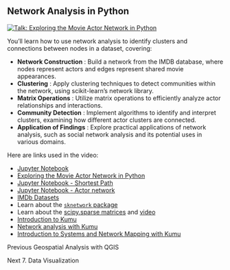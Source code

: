 ## Network Analysis in Python

[![Talk: Exploring the Movie Actor Network in
Python](https://i.ytimg.com/vi_webp/uPL3VuRqOy4/sddefault.webp)](https://youtu.be/uPL3VuRqOy4)

You’ll learn how to use network analysis to identify clusters and connections
between nodes in a dataset, covering:

  * **Network Construction** : Build a network from the IMDB database, where nodes represent actors and edges represent shared movie appearances.
  * **Clustering** : Apply clustering techniques to detect communities within the network, using scikit-learn’s network library.
  * **Matrix Operations** : Utilize matrix operations to efficiently analyze actor relationships and interactions.
  * **Community Detection** : Implement algorithms to identify and interpret clusters, examining how different actor clusters are connected.
  * **Application of Findings** : Explore practical applications of network analysis, such as social network analysis and its potential uses in various domains.

Here are links used in the video:

  * [Jupyter Notebook](https://colab.research.google.com/drive/1VRlAOfREGwflv7v2VmN-6O_wqRno4Xcq?usp=sharing)
  * [Exploring the Movie Actor Network in Python](https://youtu.be/6hzLw80qxto)
  * [Jupyter Notebook - Shortest Path](https://colab.research.google.com/drive/1-b0pA1O6rCS-ZwU_MWdCzx0CEI_WnyZ2)
  * [Jupyter Notebook - Actor network](https://colab.research.google.com/drive/1Lps2fkRlyPAnR63hDOihzCaMvo_RU6Ds)
  * [IMDb Datasets](https://developer.imdb.com/non-commercial-datasets/)
  * Learn about the [`sknetwork` package](https://scikit-network.readthedocs.io/en/latest/use_cases/votes.html)
  * Learn about the [scipy.sparse matrices](https://cmdlinetips.com/2018/03/sparse-matrices-in-python-with-scipy/) and [video](https://youtu.be/v_S7cOL5ZWU)
  * [Introduction to Kumu](https://youtu.be/fwiz7PnipgQ)
  * [Network analysis with Kumu](https://docs.kumu.io/guides/disciplines/sna-network-mapping)
  * [Introduction to Systems and Network Mapping with Kumu](https://www.coursera.org/projects/systems-network-kumu)

Previous Geospatial Analysis with QGIS

Next 7\. Data Visualization

